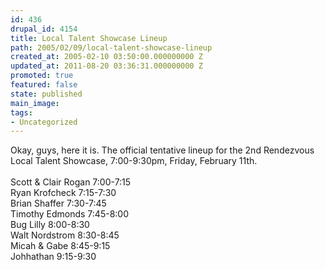 ```yaml
---
id: 436
drupal_id: 4154
title: Local Talent Showcase Lineup
path: 2005/02/09/local-talent-showcase-lineup
created_at: 2005-02-10 03:50:00.000000000 Z
updated_at: 2011-08-20 03:36:31.000000000 Z
promoted: true
featured: false
state: published
main_image: 
tags:
- Uncategorized
---
```

Okay, guys, here it is. The official tentative lineup for the 2nd Rendezvous Local Talent Showcase, 7:00-9:30pm, Friday, February 11th.<br /><br />Scott &amp; Clair Rogan 7:00-7:15<br />Ryan Krofcheck  7:15-7:30<br />Brian Shaffer  7:30-7:45<br />Timothy Edmonds  7:45-8:00<br />Bug Lilly  8:00-8:30<br />Walt Nordstrom  8:30-8:45<br />Micah &amp; Gabe  8:45-9:15<br />Johhathan  9:15-9:30
